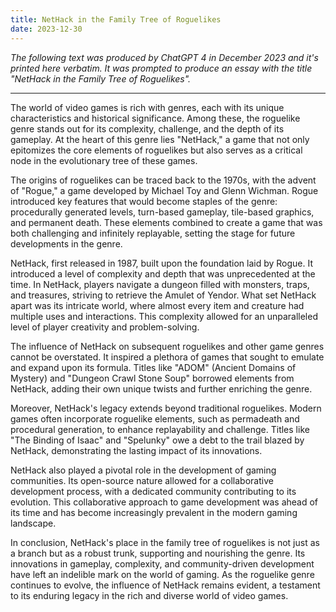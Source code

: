 ```yaml
---
title: NetHack in the Family Tree of Roguelikes
date: 2023-12-30
---
```


_The following text was produced by ChatGPT 4 in December 2023 and it's printed here verbatim. It was prompted to produce an essay with the title "NetHack in the Family Tree of Roguelikes"._

---

The world of video games is rich with genres, each with its unique characteristics and historical significance. Among these, the roguelike genre stands out for its complexity, challenge, and the depth of its gameplay. At the heart of this genre lies "NetHack," a game that not only epitomizes the core elements of roguelikes but also serves as a critical node in the evolutionary tree of these games.

The origins of roguelikes can be traced back to the 1970s, with the advent of "Rogue," a game developed by Michael Toy and Glenn Wichman. Rogue introduced key features that would become staples of the genre: procedurally generated levels, turn-based gameplay, tile-based graphics, and permanent death. These elements combined to create a game that was both challenging and infinitely replayable, setting the stage for future developments in the genre.

NetHack, first released in 1987, built upon the foundation laid by Rogue. It introduced a level of complexity and depth that was unprecedented at the time. In NetHack, players navigate a dungeon filled with monsters, traps, and treasures, striving to retrieve the Amulet of Yendor. What set NetHack apart was its intricate world, where almost every item and creature had multiple uses and interactions. This complexity allowed for an unparalleled level of player creativity and problem-solving.

The influence of NetHack on subsequent roguelikes and other game genres cannot be overstated. It inspired a plethora of games that sought to emulate and expand upon its formula. Titles like "ADOM" (Ancient Domains of Mystery) and "Dungeon Crawl Stone Soup" borrowed elements from NetHack, adding their own unique twists and further enriching the genre.

Moreover, NetHack's legacy extends beyond traditional roguelikes. Modern games often incorporate roguelike elements, such as permadeath and procedural generation, to enhance replayability and challenge. Titles like "The Binding of Isaac" and "Spelunky" owe a debt to the trail blazed by NetHack, demonstrating the lasting impact of its innovations.

NetHack also played a pivotal role in the development of gaming communities. Its open-source nature allowed for a collaborative development process, with a dedicated community contributing to its evolution. This collaborative approach to game development was ahead of its time and has become increasingly prevalent in the modern gaming landscape.

In conclusion, NetHack's place in the family tree of roguelikes is not just as a branch but as a robust trunk, supporting and nourishing the genre. Its innovations in gameplay, complexity, and community-driven development have left an indelible mark on the world of gaming. As the roguelike genre continues to evolve, the influence of NetHack remains evident, a testament to its enduring legacy in the rich and diverse world of video games.
